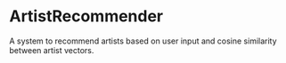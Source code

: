 # ArtistRecommender
A system to recommend artists based on user input and cosine similarity between artist vectors.
